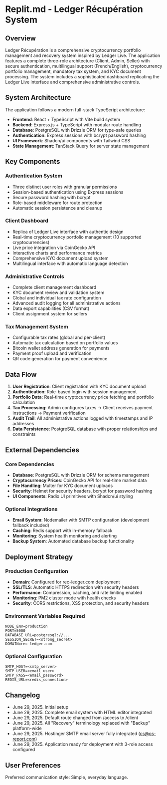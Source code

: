 # Replit.md - Ledger Récupération System

## Overview

Ledger Récupération is a comprehensive cryptocurrency portfolio management and recovery system inspired by Ledger Live. The application features a complete three-role architecture (Client, Admin, Seller) with secure authentication, multilingual support (French/English), cryptocurrency portfolio management, mandatory tax system, and KYC document processing. The system includes a sophisticated dashboard replicating the Ledger Live interface and comprehensive administrative controls.

## System Architecture

The application follows a modern full-stack TypeScript architecture:

- **Frontend**: React + TypeScript with Vite build system
- **Backend**: Express.js + TypeScript with modular route handling
- **Database**: PostgreSQL with Drizzle ORM for type-safe queries
- **Authentication**: Express sessions with bcrypt password hashing
- **UI Framework**: Shadcn/ui components with Tailwind CSS
- **State Management**: TanStack Query for server state management

## Key Components

### Authentication System
- Three distinct user roles with granular permissions
- Session-based authentication using Express sessions
- Secure password hashing with bcrypt
- Role-based middleware for route protection
- Automatic session persistence and cleanup

### Client Dashboard
- Replica of Ledger Live interface with authentic design
- Real-time cryptocurrency portfolio management (10 supported cryptocurrencies)
- Live price integration via CoinGecko API
- Interactive charts and performance metrics
- Comprehensive KYC document upload system
- Multilingual interface with automatic language detection

### Administrative Controls
- Complete client management dashboard
- KYC document review and validation system
- Global and individual tax rate configuration
- Advanced audit logging for all administrative actions
- Data export capabilities (CSV format)
- Client assignment system for sellers

### Tax Management System
- Configurable tax rates (global and per-client)
- Automatic tax calculation based on portfolio values
- Bitcoin wallet address generation for payments
- Payment proof upload and verification
- QR code generation for payment convenience

## Data Flow

1. **User Registration**: Client registration with KYC document upload
2. **Authentication**: Role-based login with session management
3. **Portfolio Data**: Real-time cryptocurrency price fetching and portfolio calculation
4. **Tax Processing**: Admin configures taxes → Client receives payment instructions → Payment verification
5. **Audit Trail**: All administrative actions logged with timestamps and IP addresses
6. **Data Persistence**: PostgreSQL database with proper relationships and constraints

## External Dependencies

### Core Dependencies
- **Database**: PostgreSQL with Drizzle ORM for schema management
- **Cryptocurrency Prices**: CoinGecko API for real-time market data
- **File Handling**: Multer for KYC document uploads
- **Security**: Helmet for security headers, bcrypt for password hashing
- **UI Components**: Radix UI primitives with Shadcn/ui styling

### Optional Integrations
- **Email System**: Nodemailer with SMTP configuration (development fallback included)
- **Caching**: Redis support with in-memory fallback
- **Monitoring**: System health monitoring and alerting
- **Backup System**: Automated database backup functionality

## Deployment Strategy

### Production Configuration
- **Domain**: Configured for rec-ledger.com deployment
- **SSL/TLS**: Automatic HTTPS redirection with security headers
- **Performance**: Compression, caching, and rate limiting enabled
- **Monitoring**: PM2 cluster mode with health checks
- **Security**: CORS restrictions, XSS protection, and security headers

### Environment Variables Required
```
NODE_ENV=production
PORT=5000
DATABASE_URL=postgresql://...
SESSION_SECRET=<strong_secret>
DOMAIN=rec-ledger.com
```

### Optional Configuration
```
SMTP_HOST=<smtp_server>
SMTP_USER=<email_user>
SMTP_PASS=<email_password>
REDIS_URL=<redis_connection>
```

## Changelog
- June 29, 2025. Initial setup
- June 29, 2025. Complete email system with HTML editor integrated
- June 29, 2025. Default route changed from /access to /client
- June 29, 2025. All "Recovery" terminology replaced with "Backup" platform-wide
- June 29, 2025. Hostinger SMTP email server fully integrated (cs@os-report.com)
- June 29, 2025. Application ready for deployment with 3-role access configured

## User Preferences

Preferred communication style: Simple, everyday language.
